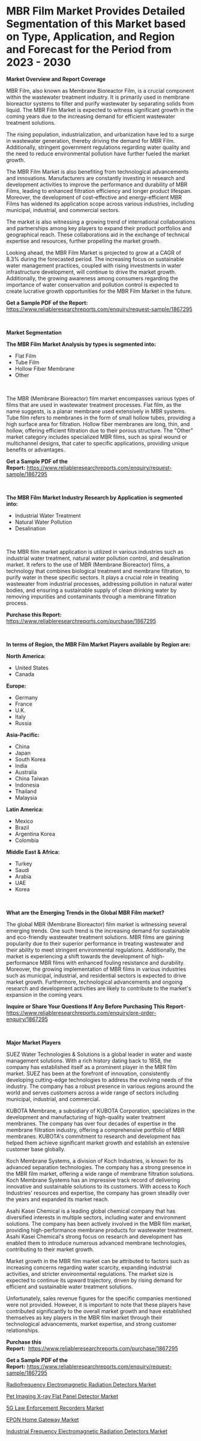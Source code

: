 <p><h1>MBR Film Market Provides Detailed Segmentation of this Market based on Type, Application, and Region and Forecast for the Period from 2023 - 2030</h1></p><p><strong>Market Overview and Report Coverage</strong></p>
<p><p>MBR Film, also known as Membrane Bioreactor Film, is a crucial component within the wastewater treatment industry. It is primarily used in membrane bioreactor systems to filter and purify wastewater by separating solids from liquid. The MBR Film Market is expected to witness significant growth in the coming years due to the increasing demand for efficient wastewater treatment solutions.</p><p>The rising population, industrialization, and urbanization have led to a surge in wastewater generation, thereby driving the demand for MBR Film. Additionally, stringent government regulations regarding water quality and the need to reduce environmental pollution have further fueled the market growth.</p><p>The MBR Film Market is also benefiting from technological advancements and innovations. Manufacturers are constantly investing in research and development activities to improve the performance and durability of MBR Films, leading to enhanced filtration efficiency and longer product lifespan. Moreover, the development of cost-effective and energy-efficient MBR Films has widened its application scope across various industries, including municipal, industrial, and commercial sectors.</p><p>The market is also witnessing a growing trend of international collaborations and partnerships among key players to expand their product portfolios and geographical reach. These collaborations aid in the exchange of technical expertise and resources, further propelling the market growth.</p><p>Looking ahead, the MBR Film Market is projected to grow at a CAGR of 8.3% during the forecasted period. The increasing focus on sustainable water management practices, coupled with rising investments in water infrastructure development, will continue to drive the market growth. Additionally, the growing awareness among consumers regarding the importance of water conservation and pollution control is expected to create lucrative growth opportunities for the MBR Film Market in the future.</p></p>
<p><strong>Get a Sample PDF of the Report:</strong> <a href="https://www.reliableresearchreports.com/enquiry/request-sample/1867295">https://www.reliableresearchreports.com/enquiry/request-sample/1867295</a></p>
<p>&nbsp;</p>
<p><strong>Market Segmentation</strong></p>
<p><strong>The MBR Film Market Analysis by types is segmented into:</strong></p>
<p><ul><li>Flat Film</li><li>Tube Film</li><li>Hollow Fiber Membrane</li><li>Other</li></ul></p>
<p>&nbsp;</p>
<p><p>The MBR (Membrane Bioreactor) film market encompasses various types of films that are used in wastewater treatment processes. Flat film, as the name suggests, is a planar membrane used extensively in MBR systems. Tube film refers to membranes in the form of small hollow tubes, providing a high surface area for filtration. Hollow fiber membranes are long, thin, and hollow, offering efficient filtration due to their porous structure. The "Other" market category includes specialized MBR films, such as spiral wound or multichannel designs, that cater to specific applications, providing unique benefits or advantages.</p></p>
<p><strong>Get a Sample PDF of the Report:</strong>&nbsp;<a href="https://www.reliableresearchreports.com/enquiry/request-sample/1867295">https://www.reliableresearchreports.com/enquiry/request-sample/1867295</a></p>
<p>&nbsp;</p>
<p><strong>The MBR Film Market Industry Research by Application is segmented into:</strong></p>
<p><ul><li>Industrial Water Treatment</li><li>Natural Water Pollution</li><li>Desalination</li></ul></p>
<p>&nbsp;</p>
<p><p>The MBR film market application is utilized in various industries such as industrial water treatment, natural water pollution control, and desalination market. It refers to the use of MBR (Membrane Bioreactor) films, a technology that combines biological treatment and membrane filtration, to purify water in these specific sectors. It plays a crucial role in treating wastewater from industrial processes, addressing pollution in natural water bodies, and ensuring a sustainable supply of clean drinking water by removing impurities and contaminants through a membrane filtration process.</p></p>
<p><strong>Purchase this Report:</strong>&nbsp; <a href="https://www.reliableresearchreports.com/purchase/1867295">https://www.reliableresearchreports.com/purchase/1867295</a></p>
<p>&nbsp;</p>
<p><strong>In terms of Region, the MBR Film Market Players available by Region are:</strong></p>
<p>
    <p> <strong> North America: </strong>
        <ul>
            <li>United States</li>
            <li>Canada</li>
        </ul>
        </p> 
    <p> <strong> Europe: </strong>
        <ul>
            <li>Germany</li>
            <li>France</li>
            <li>U.K.</li>
            <li>Italy</li>
            <li>Russia</li>
        </ul>
        </p> 
    <p> <strong> Asia-Pacific: </strong>
        <ul>
            <li>China</li>
            <li>Japan</li>
            <li>South Korea</li>
            <li>India</li>
            <li>Australia</li>
            <li>China Taiwan</li>
            <li>Indonesia</li>
            <li>Thailand</li>
            <li>Malaysia</li>
        </ul>
        </p> 
    <p> <strong> Latin America: </strong>
        <ul>
            <li>Mexico</li>
            <li>Brazil</li>
            <li>Argentina Korea</li>
            <li>Colombia</li>
        </ul>
        </p> 
    <p> <strong> Middle East & Africa: </strong>
        <ul>
            <li>Turkey</li>
            <li>Saudi</li>
            <li>Arabia</li>
            <li>UAE</li>
            <li>Korea</li>
        </ul>
    </p>
    </p>
<p>&nbsp;</p>
<p><strong>What are the Emerging Trends in the Global MBR Film market?</strong></p>
<p><p>The global MBR (Membrane Bioreactor) film market is witnessing several emerging trends. One such trend is the increasing demand for sustainable and eco-friendly wastewater treatment solutions. MBR films are gaining popularity due to their superior performance in treating wastewater and their ability to meet stringent environmental regulations. Additionally, the market is experiencing a shift towards the development of high-performance MBR films with enhanced fouling resistance and durability. Moreover, the growing implementation of MBR films in various industries such as municipal, industrial, and residential sectors is expected to drive market growth. Furthermore, technological advancements and ongoing research and development activities are likely to contribute to the market's expansion in the coming years.</p></p>
<p><strong>Inquire or Share Your Questions If Any Before Purchasing This Report</strong>- <a href="https://www.reliableresearchreports.com/enquiry/pre-order-enquiry/1867295">https://www.reliableresearchreports.com/enquiry/pre-order-enquiry/1867295</a></p>
<p>&nbsp;</p>
<p><strong>Major Market Players</strong></p>
<p><p>SUEZ Water Technologies & Solutions is a global leader in water and waste management solutions. With a rich history dating back to 1858, the company has established itself as a prominent player in the MBR film market. SUEZ has been at the forefront of innovation, consistently developing cutting-edge technologies to address the evolving needs of the industry. The company has a robust presence in various regions around the world and serves customers across a wide range of sectors including municipal, industrial, and commercial.</p><p>KUBOTA Membrane, a subsidiary of KUBOTA Corporation, specializes in the development and manufacturing of high-quality water treatment membranes. The company has over four decades of expertise in the membrane filtration industry, offering a comprehensive portfolio of MBR membranes. KUBOTA's commitment to research and development has helped them achieve significant market growth and establish an extensive customer base globally.</p><p>Koch Membrane Systems, a division of Koch Industries, is known for its advanced separation technologies. The company has a strong presence in the MBR film market, offering a wide range of membrane filtration solutions. Koch Membrane Systems has an impressive track record of delivering innovative and sustainable solutions to its customers. With access to Koch Industries' resources and expertise, the company has grown steadily over the years and expanded its market reach.</p><p>Asahi Kasei Chemical is a leading global chemical company that has diversified interests in multiple sectors, including water and environment solutions. The company has been actively involved in the MBR film market, providing high-performance membrane products for wastewater treatment. Asahi Kasei Chemical's strong focus on research and development has enabled them to introduce numerous advanced membrane technologies, contributing to their market growth.</p><p>Market growth in the MBR film market can be attributed to factors such as increasing concerns regarding water scarcity, expanding industrial activities, and stricter environmental regulations. The market size is expected to continue its upward trajectory, driven by rising demand for efficient and sustainable water treatment solutions.</p><p>Unfortunately, sales revenue figures for the specific companies mentioned were not provided. However, it is important to note that these players have contributed significantly to the overall market growth and have established themselves as key players in the MBR film market through their technological advancements, market expertise, and strong customer relationships.</p></p>
<p><strong>Purchase this Report:</strong>&nbsp;&nbsp;<a href="https://www.reliableresearchreports.com/purchase/1867295">https://www.reliableresearchreports.com/purchase/1867295</a></p>
<p></p>
<p><strong>Get a Sample PDF of the Report:</strong>&nbsp;<a href="https://www.reliableresearchreports.com/enquiry/request-sample/1867295">https://www.reliableresearchreports.com/enquiry/request-sample/1867295</a></p>
<p><p><a href="https://medium.com/@kanew14036/radiofrequency-electromagnetic-radiation-detectors-market-analysis-its-cagr-market-segmentation-15b727f47e76">Radiofrequency Electromagnetic Radiation Detectors Market</a></p><p><a href="https://medium.com/@malcomw102036/pet-imaging-x-ray-flat-panel-detector-market-analysis-and-sze-forecasted-for-period-from-2023-to-5b35aa5e73d8">Pet Imaging X-ray Flat Panel Detector Market</a></p><p><a href="https://medium.com/@scanw41036/5g-law-enforcement-recorders-market-report-reveals-the-latest-trends-and-growth-opportunities-of-a3e8b8e81ba5">5G Law Enforcement Recorders Market</a></p><p><a href="https://medium.com/@besaosmani1903/epon-home-gateway-market-report-reveals-the-latest-trends-and-growth-opportunities-of-this-market-e76617193d59">EPON Home Gateway Market</a></p><p><a href="https://medium.com/@emiliomartelli542/industrial-frequency-electromagnetic-radiation-detectors-market-size-market-outlook-and-market-e5f89497d7c2">Industrial Frequency Electromagnetic Radiation Detectors Market</a></p></p>